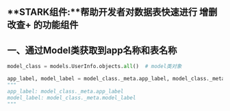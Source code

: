 ## **STARK组件:**帮助开发者对数据表快速进行 增删改查+ 的功能组件

## 一、通过Model类获取到app名称和表名称

```python
model_class = models.UserInfo.objects.all()  # model类对象

app_label, model_label = model_class._meta.app_label, model_class._meta.model_label
"""
app_label: model_class._meta.app_label
model_label: model_class._meta.model_label
"""
```

